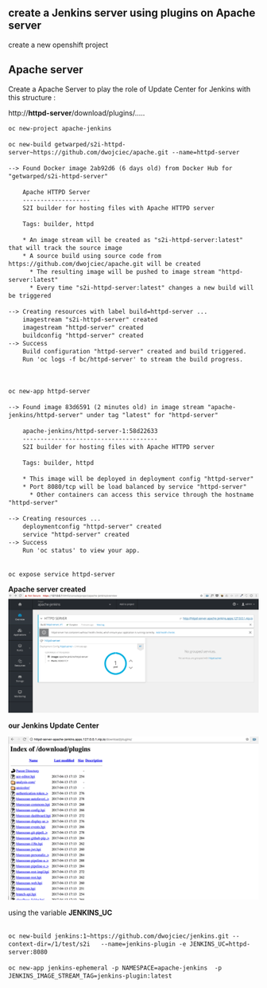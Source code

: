 ## create a Jenkins server using plugins on Apache server
create a new openshift project
## Apache server
Create a Apache Server to play the role of Update Center for Jenkins with this structure :

http://**httpd-server**/download/plugins/.....

```
oc new-project apache-jenkins

oc new-build getwarped/s2i-httpd-server~https://github.com/dwojciec/apache.git --name=httpd-server

--> Found Docker image 2ab92d6 (6 days old) from Docker Hub for "getwarped/s2i-httpd-server"

    Apache HTTPD Server 
    ------------------- 
    S2I builder for hosting files with Apache HTTPD server

    Tags: builder, httpd

    * An image stream will be created as "s2i-httpd-server:latest" that will track the source image
    * A source build using source code from https://github.com/dwojciec/apache.git will be created
      * The resulting image will be pushed to image stream "httpd-server:latest"
      * Every time "s2i-httpd-server:latest" changes a new build will be triggered

--> Creating resources with label build=httpd-server ...
    imagestream "s2i-httpd-server" created
    imagestream "httpd-server" created
    buildconfig "httpd-server" created
--> Success
    Build configuration "httpd-server" created and build triggered.
    Run 'oc logs -f bc/httpd-server' to stream the build progress.
    
   

oc new-app httpd-server

--> Found image 83d6591 (2 minutes old) in image stream "apache-jenkins/httpd-server" under tag "latest" for "httpd-server"

    apache-jenkins/httpd-server-1:58d22633 
    -------------------------------------- 
    S2I builder for hosting files with Apache HTTPD server

    Tags: builder, httpd

    * This image will be deployed in deployment config "httpd-server"
    * Port 8080/tcp will be load balanced by service "httpd-server"
      * Other containers can access this service through the hostname "httpd-server"

--> Creating resources ...
    deploymentconfig "httpd-server" created
    service "httpd-server" created
--> Success
    Run 'oc status' to view your app.


oc expose service httpd-server

```

**Apache server created**  
![Openshift](https://github.com/dwojciec/apache/blob/master/images/httpd-server.png)


**our Jenkins Update Center**

![Openshift](https://github.com/dwojciec/apache/blob/master/images/apache.png)



using the variable **JENKINS_UC**


```

oc new-build jenkins:1~https://github.com/dwojciec/jenkins.git --context-dir=/1/test/s2i   --name=jenkins-plugin -e JENKINS_UC=httpd-server:8080

oc new-app jenkins-ephemeral -p NAMESPACE=apache-jenkins  -p JENKINS_IMAGE_STREAM_TAG=jenkins-plugin:latest

```

